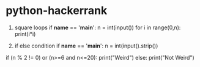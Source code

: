 # python-hackerrank

1) square loops 
if __name__ == '__main__':
    n = int(input())
    for i in range(0,n):
        print(i*i)


2) if else condition
if __name__ == '__main__':
    n = int(input().strip())

if (n % 2 != 0) or (n>=6 and n<=20):
    print("Weird")
else:
    print("Not Weird")
